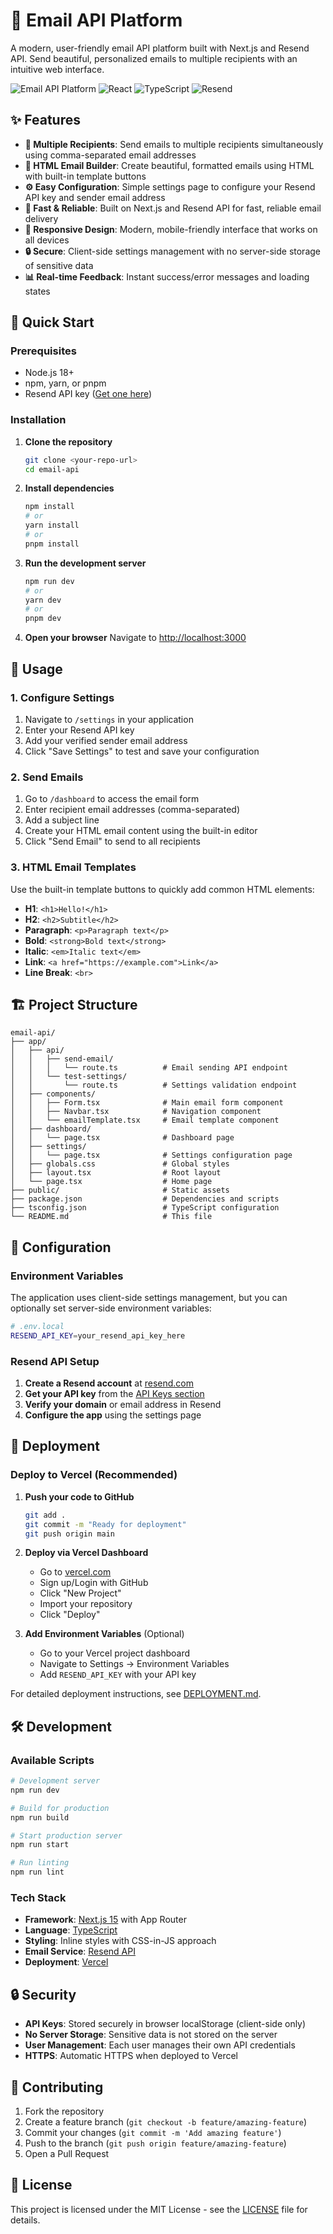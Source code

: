 # 📧 Email API Platform

A modern, user-friendly email API platform built with Next.js and Resend API. Send beautiful, personalized emails to multiple recipients with an intuitive web interface.

![Email API Platform](https://img.shields.io/badge/Next.js-15.3.4-black?style=for-the-badge&logo=next.js)
![React](https://img.shields.io/badge/React-19.0.0-blue?style=for-the-badge&logo=react)
![TypeScript](https://img.shields.io/badge/TypeScript-5.0-blue?style=for-the-badge&logo=typescript)
![Resend](https://img.shields.io/badge/Resend-4.6.0-purple?style=for-the-badge)

## ✨ Features

- **📧 Multiple Recipients**: Send emails to multiple recipients simultaneously using comma-separated email addresses
- **🎨 HTML Email Builder**: Create beautiful, formatted emails using HTML with built-in template buttons
- **⚙️ Easy Configuration**: Simple settings page to configure your Resend API key and sender email address
- **🚀 Fast & Reliable**: Built on Next.js and Resend API for fast, reliable email delivery
- **📱 Responsive Design**: Modern, mobile-friendly interface that works on all devices
- **🔒 Secure**: Client-side settings management with no server-side storage of sensitive data
- **📊 Real-time Feedback**: Instant success/error messages and loading states

## 🚀 Quick Start

### Prerequisites

- Node.js 18+ 
- npm, yarn, or pnpm
- Resend API key ([Get one here](https://resend.com/api-keys))

### Installation

1. **Clone the repository**
   ```bash
   git clone <your-repo-url>
   cd email-api
   ```

2. **Install dependencies**
   ```bash
   npm install
   # or
   yarn install
   # or
   pnpm install
   ```

3. **Run the development server**
   ```bash
   npm run dev
   # or
   yarn dev
   # or
   pnpm dev
   ```

4. **Open your browser**
   Navigate to [http://localhost:3000](http://localhost:3000)

## 📖 Usage

### 1. Configure Settings

1. Navigate to `/settings` in your application
2. Enter your Resend API key
3. Add your verified sender email address
4. Click "Save Settings" to test and save your configuration

### 2. Send Emails

1. Go to `/dashboard` to access the email form
2. Enter recipient email addresses (comma-separated)
3. Add a subject line
4. Create your HTML email content using the built-in editor
5. Click "Send Email" to send to all recipients

### 3. HTML Email Templates

Use the built-in template buttons to quickly add common HTML elements:
- **H1**: `<h1>Hello!</h1>`
- **H2**: `<h2>Subtitle</h2>`
- **Paragraph**: `<p>Paragraph text</p>`
- **Bold**: `<strong>Bold text</strong>`
- **Italic**: `<em>Italic text</em>`
- **Link**: `<a href="https://example.com">Link</a>`
- **Line Break**: `<br>`

## 🏗️ Project Structure

```
email-api/
├── app/
│   ├── api/
│   │   ├── send-email/
│   │   │   └── route.ts          # Email sending API endpoint
│   │   └── test-settings/
│   │       └── route.ts          # Settings validation endpoint
│   ├── components/
│   │   ├── Form.tsx              # Main email form component
│   │   ├── Navbar.tsx            # Navigation component
│   │   └── emailTemplate.tsx     # Email template component
│   ├── dashboard/
│   │   └── page.tsx              # Dashboard page
│   ├── settings/
│   │   └── page.tsx              # Settings configuration page
│   ├── globals.css               # Global styles
│   ├── layout.tsx                # Root layout
│   └── page.tsx                  # Home page
├── public/                       # Static assets
├── package.json                  # Dependencies and scripts
├── tsconfig.json                 # TypeScript configuration
└── README.md                     # This file
```

## 🔧 Configuration

### Environment Variables

The application uses client-side settings management, but you can optionally set server-side environment variables:

```bash
# .env.local
RESEND_API_KEY=your_resend_api_key_here
```

### Resend API Setup

1. **Create a Resend account** at [resend.com](https://resend.com)
2. **Get your API key** from the [API Keys section](https://resend.com/api-keys)
3. **Verify your domain** or email address in Resend
4. **Configure the app** using the settings page

## 🚀 Deployment

### Deploy to Vercel (Recommended)

1. **Push your code to GitHub**
   ```bash
   git add .
   git commit -m "Ready for deployment"
   git push origin main
   ```

2. **Deploy via Vercel Dashboard**
   - Go to [vercel.com](https://vercel.com)
   - Sign up/Login with GitHub
   - Click "New Project"
   - Import your repository
   - Click "Deploy"

3. **Add Environment Variables** (Optional)
   - Go to your Vercel project dashboard
   - Navigate to Settings → Environment Variables
   - Add `RESEND_API_KEY` with your API key

For detailed deployment instructions, see [DEPLOYMENT.md](./DEPLOYMENT.md).

## 🛠️ Development

### Available Scripts

```bash
# Development server
npm run dev

# Build for production
npm run build

# Start production server
npm run start

# Run linting
npm run lint
```

### Tech Stack

- **Framework**: [Next.js 15](https://nextjs.org/) with App Router
- **Language**: [TypeScript](https://www.typescriptlang.org/)
- **Styling**: Inline styles with CSS-in-JS approach
- **Email Service**: [Resend API](https://resend.com/)
- **Deployment**: [Vercel](https://vercel.com/)

## 🔒 Security

- **API Keys**: Stored securely in browser localStorage (client-side only)
- **No Server Storage**: Sensitive data is not stored on the server
- **User Management**: Each user manages their own API credentials
- **HTTPS**: Automatic HTTPS when deployed to Vercel

## 🤝 Contributing

1. Fork the repository
2. Create a feature branch (`git checkout -b feature/amazing-feature`)
3. Commit your changes (`git commit -m 'Add amazing feature'`)
4. Push to the branch (`git push origin feature/amazing-feature`)
5. Open a Pull Request

## 📝 License

This project is licensed under the MIT License - see the [LICENSE](LICENSE) file for details.
